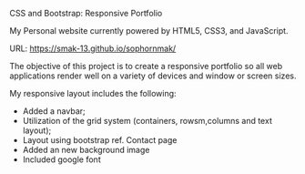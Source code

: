  CSS and Bootstrap: Responsive Portfolio
 
My Personal website currently powered by HTML5, CSS3, and JavaScript.

URL: https://smak-13.github.io/sophornmak/

The objective of this project is to create a responsive portfolio so all web applications render well on a variety of devices and window or screen sizes. 


My responsive layout includes the following:


 -  Added a navbar;
 -  Utilization of the grid system (containers, rowsm,columns and text layout);
 -  Layout using bootstrap ref. Contact page
 -  Added an new background image
 -  Included google font
 
 



 
 





